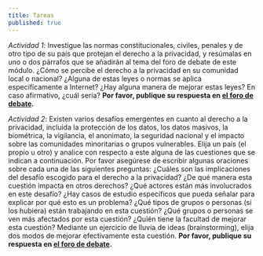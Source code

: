 ```yaml
---
title: Tareas
published: true
---
```


*Actividad 1*: Investigue las normas constitucionales, civiles, penales y de otro tipo de su país que protejan el derecho a la privacidad, y resúmalas en uno o dos párrafos que se añadirán al tema del foro de debate de este módulo. ¿Cómo se percibe el derecho a la privacidad en su comunidad local o nacional? ¿Alguna de estas leyes o normas se aplica específicamente a Internet? ¿Hay alguna manera de mejorar estas leyes? En caso afirmativo, ¿cuál sería? **Por favor, publique su respuesta en <a href="http://discourse.p2pu.org/c/internet-abierto" target="_blank">el foro de debate</a>.**

*Actividad 2*: Existen varios desafíos emergentes en cuanto al derecho a la privacidad, incluida la protección de los datos, los datos masivos, la biométrica, la vigilancia, el anonimato, la seguridad nacional y el impacto sobre las comunidades minoritarias o grupos vulnerables. Elija un país (el propio u otro) y analice con respecto a este alguna de las cuestiones que se indican a continuación. Por favor asegúrese de escribir algunas oraciones sobre cada una de las siguientes preguntas: ¿Cuáles son las implicaciones del desafío escogido para el derecho a la privacidad? ¿De qué manera esta cuestión impacta en otros derechos? ¿Qué actores están más involucrados en este desafío? ¿Hay casos de estudio específicos que pueda señalar para explicar por qué esto es un problema? ¿Qué tipos de grupos o personas (si los hubiera) están trabajando en esta cuestión? ¿Qué grupos o personas se ven más afectados por esta cuestión? ¿Quién tiene la facultad de mejorar esta cuestión? Mediante un ejercicio de lluvia de ideas (brainstorming), elija dos modos de mejorar efectivamente esta cuestión. **Por favor, publique su respuesta en <a href="http://discourse.p2pu.org/c/internet-abierto" target="_blank">el foro de debate</a>.**
